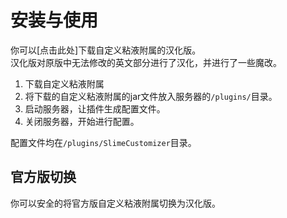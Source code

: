 # 安装与使用

你可以[点击此处]下载自定义粘液附属的汉化版。  
汉化版对原版中无法修改的英文部分进行了汉化，并进行了一些魔改。

1. 下载自定义粘液附属
2. 将下载的自定义粘液附属的jar文件放入服务器的`/plugins/`目录。
3. 启动服务器，让插件生成配置文件。
4. 关闭服务器，开始进行配置。

配置文件均在`/plugins/SlimeCustomizer`目录。

## 官方版切换

你可以安全的将官方版自定义粘液附属切换为汉化版。
